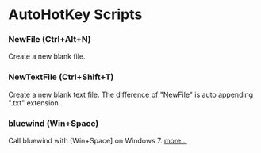 AutoHotKey Scripts
==================

### NewFile (Ctrl+Alt+N)

Create a new blank file.

### NewTextFile (Ctrl+Shift+T)

Create a new blank text file.
The difference of "NewFile" is auto appending ".txt" extension.

### bluewind (Win+Space)

Call bluewind with [Win+Space] on Windows 7.
[more...](https://github.com/syon/ahk/tree/master/bluewind)

